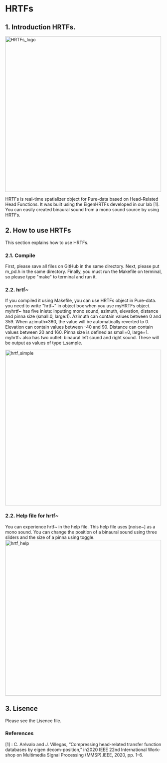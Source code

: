 # **HRTFs**

## 1. Introduction HRTFs.

<img width="500" alt="HRTFs_logo" src="https://user-images.githubusercontent.com/89256969/150991241-0c0edf5b-d740-4426-b1a5-aaae6a681997.png">

HRTFs is real-time spatializer object for Pure-data based on Head-Related Head Functions. It was built using the EigenHRTFs developed in our lab [1]. You can easily created binaural sound from a mono sound source by using HRTFs.

## 2. How to use HRTFs

This section explains how to use HRTFs.

### 2.1. Compile

First, please save all files on GitHub in the same directory. Next, please put m_pd.h in the same directory. Finally, you must run the Makefile on terminal, so please type "make" to terminal and run it.

### 2.2. hrtf~

If you compiled it using Makefile, you can use HRTFs object in Pure-data. you need to write "hrtf~" in object box when you use myHRTFs object. myhrtf~ has five inlets: inputting mono sound, azimuth, elevation, distance and pinna size (small:0, large:1). Azimuth can contain values between 0 and 359. When azimuth=360, the value will be automatically reverted to 0. Elevation can contain values between -40 and 90. Distance can contain values between 20 and 160. Pinna size is defined as small=0, large=1. myhrtf~ also has two outlet: binaural left sound and right sound. These will be output as values of type t_sample. 


<img width="500" alt="hrtf_simple" src="https://user-images.githubusercontent.com/89256969/150991710-def8d6ca-dda2-4840-8219-d2002343f19f.png">


### 2.2. Help file for hrtf~ 
You can experience hrtf~ in the help file. This help file uses [noise~] as a mono sound.  You can change the position of a binaural sound using three sliders and the size of a pinna using toggle.
<img width="500" alt="hrtf_help" src="https://user-images.githubusercontent.com/89256969/150994558-2a9f00c2-001a-4bef-96b8-66f171c2b3c2.png">

## 3. Lisence

Please see the Lisence file.

### References
[1] : C. Arévalo and J. Villegas, “Compressing head-related transfer function databases by eigen decom-position,” in2020 IEEE 22nd International Work-shop on Multimedia Signal Processing (MMSP).IEEE, 2020, pp. 1–6.